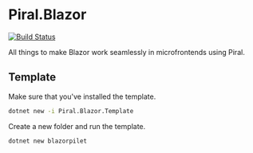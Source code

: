 # Piral.Blazor

[![Build Status](https://florianrappl.visualstudio.com/Piral.Blazor/_apis/build/status/FlorianRappl.Piral.Blazor?branchName=master)](https://florianrappl.visualstudio.com/Piral.Blazor/_build/latest?definitionId=27&branchName=master)

All things to make Blazor work seamlessly in microfrontends using Piral.

## Template

Make sure that you've installed the template.

```sh
dotnet new -i Piral.Blazor.Template
```

Create a new folder and run the template.

```sh
dotnet new blazorpilet
```
